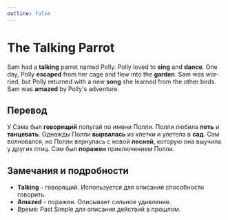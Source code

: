 ```yaml
---
outline: false
---
```

# The Talking Parrot

<TextToSpeech lang="en-US">Sam had a **talking** parrot named Polly.</TextToSpeech>
<TextToSpeech lang="en-US">Polly loved to **sing** and **dance**.</TextToSpeech>
<TextToSpeech lang="en-US">One day, Polly **escaped** from her cage and flew into the **garden**.</TextToSpeech>
<TextToSpeech lang="en-US">Sam was worried, but Polly returned with a new **song** she learned from the other birds.</TextToSpeech>
<TextToSpeech lang="en-US">Sam was **amazed** by Polly's adventure.</TextToSpeech>

## Перевод
<TextToSpeech lang="ru-RU">У Сэма был **говорящий** попугай по имени Полли.</TextToSpeech>
<TextToSpeech lang="ru-RU">Полли любила **петь** и **танцевать**.</TextToSpeech>
<TextToSpeech lang="ru-RU">Однажды Полли **вырвалась** из клетки и улетела в **сад**.</TextToSpeech>
<TextToSpeech lang="ru-RU">Сэм волновался, но Полли вернулась с новой **песней**, которую она выучила у других птиц.</TextToSpeech>
<TextToSpeech lang="ru-RU">Сэм был **поражен** приключением Полли.</TextToSpeech>

## Замечания и подробности
- **Talking** - говорящий. Используется для описания способности говорить.
- **Amazed** - поражен. Описывает сильное удивление.
- Время: Past Simple для описания действий в прошлом.